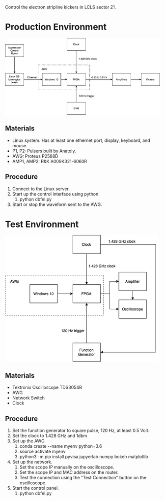 Control the electron stripline kickers in LCLS sector 21.

# Production Environment

![](production-diagram.png)

## Materials

- Linux system. Has at least one ethernet port, display, keyboard, and mouse.
- P1, P2: Pulsers built by Anatoly.
- AWG: Proteus P2588D
- AMP1, AMP2: R&K A009K321-6060R

## Procedure

1. Connect to the Linux server.
1. Start up the control interface using python.
	1. python dbfel.py
1. Start or stop the waveform sent to the AWG.

# Test Environment

![](test-diagram.png)


## Materials

- Tektronix Oscilloscope TDS3054B
- AWG
- Network Switch
- Clock

## Procedure

1. Set the function generator to square pulse, 120 Hz, at least 0.5 Volt.
2. Set the clock to 1.428 GHz and 1dbm
1. Set up the AWG
   1. conda create --name myenv python=3.6
   1. source activate myenv
   1. python3 -m pip install pyvisa jupyerlab numpy bokeh matplotlib
1. Set up the network.
    1. Set the scope IP manually on the oscilloscope.
    1. Set the scope IP and MAC address on the router.
    1. Test the connection using the "Test Connection" button on the oscilloscope.
1. Start the control panel.
   1. python dbfel.py
